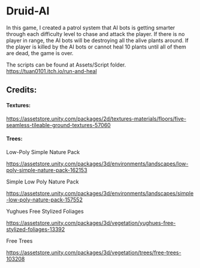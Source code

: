 # Druid-AI
In this game, I created a patrol system that AI bots is getting smarter through each difficulty level to chase and attack the player. If there is no player in range, the AI bots will be destroying all the alive plants around. If the player is killed by the AI bots or cannot heal 10 plants until all of them are dead, the game is over.

The scripts can be found at Assets/Script folder.
https://tuan0101.itch.io/run-and-heal

## Credits:

#### Textures:
https://assetstore.unity.com/packages/2d/textures-materials/floors/five-seamless-tileable-ground-textures-57060

#### Trees:
Low-Poly Simple Nature Pack

https://assetstore.unity.com/packages/3d/environments/landscapes/low-poly-simple-nature-pack-162153


Simple Low Poly Nature Pack

https://assetstore.unity.com/packages/3d/environments/landscapes/simple-low-poly-nature-pack-157552


Yughues Free Stylized Foliages

https://assetstore.unity.com/packages/3d/vegetation/yughues-free-stylized-foliages-13392


Free Trees

https://assetstore.unity.com/packages/3d/vegetation/trees/free-trees-103208
